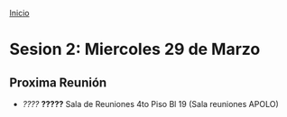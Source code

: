 [Inicio](http://roreafit.github.io)

# Sesion 2: Miercoles 29 de Marzo


## Proxima Reunión

+ _????_ **?????** Sala de Reuniones 4to Piso Bl 19
(Sala reuniones APOLO)
